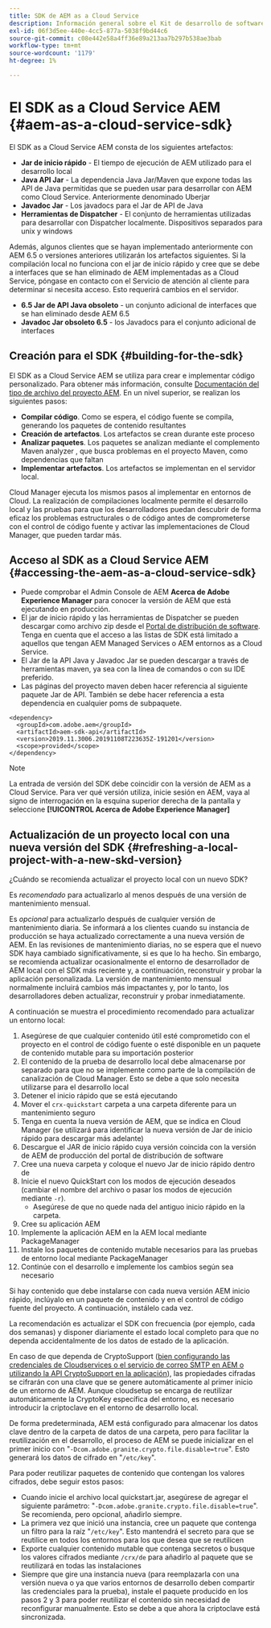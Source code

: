 ```yaml
---
title: SDK de AEM as a Cloud Service
description: Información general sobre el Kit de desarrollo de software as a Cloud Service de AEM
exl-id: 06f3d5ee-440e-4cc5-877a-5038f9bd44c6
source-git-commit: c08e442e58a4ff36e89a213aa7b297b538ae3bab
workflow-type: tm+mt
source-wordcount: '1179'
ht-degree: 1%

---
```


# El SDK as a Cloud Service AEM {#aem-as-a-cloud-service-sdk}

El SDK as a Cloud Service AEM consta de los siguientes artefactos:

* **Jar de inicio rápido** - El tiempo de ejecución de AEM utilizado para el desarrollo local
* **Java API Jar** - La dependencia Java Jar/Maven que expone todas las API de Java permitidas que se pueden usar para desarrollar con AEM como Cloud Service. Anteriormente denominado Uberjar
* **Javadoc Jar** - Los javadocs para el Jar de API de Java
* **Herramientas de Dispatcher** - El conjunto de herramientas utilizadas para desarrollar con Dispatcher localmente. Dispositivos separados para unix y windows

Además, algunos clientes que se hayan implementado anteriormente con AEM 6.5 o versiones anteriores utilizarán los artefactos siguientes. Si la compilación local no funciona con el jar de inicio rápido y cree que se debe a interfaces que se han eliminado de AEM implementadas as a Cloud Service, póngase en contacto con el Servicio de atención al cliente para determinar si necesita acceso. Esto requerirá cambios en el servidor.

* **6.5 Jar de API Java obsoleto** - un conjunto adicional de interfaces que se han eliminado desde AEM 6.5
* **Javadoc Jar obsoleto 6.5** - los Javadocs para el conjunto adicional de interfaces

## Creación para el SDK {#building-for-the-sdk}

El SDK as a Cloud Service AEM se utiliza para crear e implementar código personalizado. Para obtener más información, consulte [Documentación del tipo de archivo del proyecto AEM](https://experienceleague.adobe.com/docs/experience-manager-core-components/using/developing/archetype/using.html?lang=en). En un nivel superior, se realizan los siguientes pasos:

* **Compilar código**. Como se espera, el código fuente se compila, generando los paquetes de contenido resultantes
* **Creación de artefactos**. Los artefactos se crean durante este proceso
* **Analizar paquetes**. Los paquetes se analizan mediante el complemento Maven analyzer , que busca problemas en el proyecto Maven, como dependencias que faltan
* **Implementar artefactos**. Los artefactos se implementan en el servidor local.

Cloud Manager ejecuta los mismos pasos al implementar en entornos de Cloud. La realización de compilaciones localmente permite el desarrollo local y las pruebas para que los desarrolladores puedan descubrir de forma eficaz los problemas estructurales o de código antes de comprometerse con el control de código fuente y activar las implementaciones de Cloud Manager, que pueden tardar más.

## Acceso al SDK as a Cloud Service AEM {#accessing-the-aem-as-a-cloud-service-sdk}

* Puede comprobar el Admin Console de AEM **Acerca de Adobe Experience Manager** para conocer la versión de AEM que está ejecutando en producción.
* El jar de inicio rápido y las herramientas de Dispatcher se pueden descargar como archivo zip desde el [Portal de distribución de software](https://experience.adobe.com/#/downloads/content/software-distribution/es-es/aemcloud.html). Tenga en cuenta que el acceso a las listas de SDK está limitado a aquellos que tengan AEM Managed Services o AEM entornos as a Cloud Service.
* El Jar de la API Java y Javadoc Jar se pueden descargar a través de herramientas maven, ya sea con la línea de comandos o con su IDE preferido.
* Las páginas del proyecto maven deben hacer referencia al siguiente paquete Jar de API. También se debe hacer referencia a esta dependencia en cualquier poms de subpaquete.

```
<dependency>
  <groupId>com.adobe.aem</groupId>
  <artifactId>aem-sdk-api</artifactId>
  <version>2019.11.3006.20191108T223635Z-191201</version>
  <scope>provided</scope>
</dependency>
```

>[!NOTE]
>
>La entrada de versión del SDK debe coincidir con la versión de AEM as a Cloud Service. Para ver qué versión utiliza, inicie sesión en AEM, vaya al signo de interrogación en la esquina superior derecha de la pantalla y seleccione **[!UICONTROL Acerca de Adobe Experience Manager]**


## Actualización de un proyecto local con una nueva versión del SDK {#refreshing-a-local-project-with-a-new-skd-version}

¿Cuándo se recomienda actualizar el proyecto local con un nuevo SDK?

Es *recomendado* para actualizarlo al menos después de una versión de mantenimiento mensual.

Es *opcional* para actualizarlo después de cualquier versión de mantenimiento diaria. Se informará a los clientes cuando su instancia de producción se haya actualizado correctamente a una nueva versión de AEM. En las revisiones de mantenimiento diarias, no se espera que el nuevo SDK haya cambiado significativamente, si es que lo ha hecho. Sin embargo, se recomienda actualizar ocasionalmente el entorno de desarrollador de AEM local con el SDK más reciente y, a continuación, reconstruir y probar la aplicación personalizada. La versión de mantenimiento mensual normalmente incluirá cambios más impactantes y, por lo tanto, los desarrolladores deben actualizar, reconstruir y probar inmediatamente.

A continuación se muestra el procedimiento recomendado para actualizar un entorno local:

1. Asegúrese de que cualquier contenido útil esté comprometido con el proyecto en el control de código fuente o esté disponible en un paquete de contenido mutable para su importación posterior
1. El contenido de la prueba de desarrollo local debe almacenarse por separado para que no se implemente como parte de la compilación de canalización de Cloud Manager. Esto se debe a que solo necesita utilizarse para el desarrollo local
1. Detener el inicio rápido que se está ejecutando
1. Mover el `crx-quickstart` carpeta a una carpeta diferente para un mantenimiento seguro
1. Tenga en cuenta la nueva versión de AEM, que se indica en Cloud Manager (se utilizará para identificar la nueva versión de Jar de inicio rápido para descargar más adelante)
1. Descargue el JAR de inicio rápido cuya versión coincida con la versión de AEM de producción del portal de distribución de software
1. Cree una nueva carpeta y coloque el nuevo Jar de inicio rápido dentro de
1. Inicie el nuevo QuickStart con los modos de ejecución deseados (cambiar el nombre del archivo o pasar los modos de ejecución mediante `-r`).
   * Asegúrese de que no quede nada del antiguo inicio rápido en la carpeta.
1. Cree su aplicación AEM
1. Implemente la aplicación AEM en la AEM local mediante PackageManager
1. Instale los paquetes de contenido mutable necesarios para las pruebas de entorno local mediante PackageManager
1. Continúe con el desarrollo e implemente los cambios según sea necesario

Si hay contenido que debe instalarse con cada nueva versión AEM inicio rápido, inclúyalo en un paquete de contenido y en el control de código fuente del proyecto. A continuación, instálelo cada vez.

La recomendación es actualizar el SDK con frecuencia (por ejemplo, cada dos semanas) y disponer diariamente el estado local completo para que no dependa accidentalmente de los datos de estado de la aplicación.

En caso de que dependa de CryptoSupport ([bien configurando las credenciales de Cloudservices o el servicio de correo SMTP en AEM o utilizando la API CryptoSupport en la aplicación](https://www.adobe.io/experience-manager/reference-materials/cloud-service/javadoc/com/adobe/granite/crypto/CryptoSupport.html)), las propiedades cifradas se cifrarán con una clave que se genere automáticamente al primer inicio de un entorno de AEM. Aunque cloudsetup se encarga de reutilizar automáticamente la CryptoKey específica del entorno, es necesario introducir la criptoclave en el entorno de desarrollo local.

De forma predeterminada, AEM está configurado para almacenar los datos clave dentro de la carpeta de datos de una carpeta, pero para facilitar la reutilización en el desarrollo, el proceso de AEM se puede inicializar en el primer inicio con &quot;`-Dcom.adobe.granite.crypto.file.disable=true`&quot;. Esto generará los datos de cifrado en &quot;`/etc/key`&quot;.

Para poder reutilizar paquetes de contenido que contengan los valores cifrados, debe seguir estos pasos:

* Cuando inicie el archivo local quickstart.jar, asegúrese de agregar el siguiente parámetro: &quot;`-Dcom.adobe.granite.crypto.file.disable=true`&quot;. Se recomienda, pero opcional, añadirlo siempre.
* La primera vez que inició una instancia, cree un paquete que contenga un filtro para la raíz &quot;`/etc/key`&quot;. Esto mantendrá el secreto para que se reutilice en todos los entornos para los que desea que se reutilicen
* Exporte cualquier contenido mutable que contenga secretos o busque los valores cifrados mediante `/crx/de` para añadirlo al paquete que se reutilizará en todas las instalaciones
* Siempre que gire una instancia nueva (para reemplazarla con una versión nueva o ya que varios entornos de desarrollo deben compartir las credenciales para la prueba), instale el paquete producido en los pasos 2 y 3 para poder reutilizar el contenido sin necesidad de reconfigurar manualmente. Esto se debe a que ahora la criptoclave está sincronizada.
